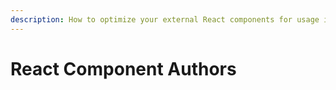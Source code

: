 ```yaml
---
description: How to optimize your external React components for usage in Framer.
---
```


# React Component Authors

